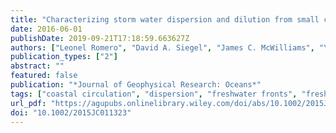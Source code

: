 ```yaml
---
title: "Characterizing storm water dispersion and dilution from small coastal streams"
date: 2016-06-01
publishDate: 2019-09-21T17:18:59.663627Z
authors: ["Leonel Romero", "David A. Siegel", "James C. McWilliams", "Yusuke Uchiyama", "Charles Jones"]
publication_types: ["2"]
abstract: ""
featured: false
publication: "*Journal of Geophysical Research: Oceans*"
tags: ["coastal circulation", "dispersion", "freshwater fronts", "freshwater plumes"]
url_pdf: "https://agupubs.onlinelibrary.wiley.com/doi/abs/10.1002/2015JC011323 http://doi.wiley.com/10.1002/2015JC011323"
doi: "10.1002/2015JC011323"
---
```


